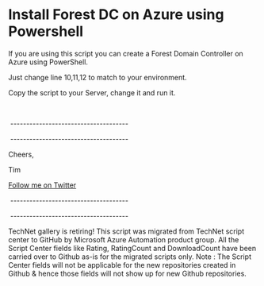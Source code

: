 ﻿Install Forest DC on Azure using Powershell
===========================================

            

If you are using this script you can create a Forest Domain Controller on Azure using PowerShell.


Just change line 10,11,12 to match to your environment.


Copy the script to your Server, change it and run it.


 

 -------------------------------------

 -------------------------------------


Cheers,


Tim


[Follow me on Twitter](https://twitter.com/intent/follow?original_referer=http%3A%2F%2Fdirectoryadmin.blogspot.de%2F&ref_src=twsrc%5Etfw&region=follow_link&screen_name=directoryadmin&tw_p=followbutton)


 -------------------------------------


 -------------------------------------


        
    
TechNet gallery is retiring! This script was migrated from TechNet script center to GitHub by Microsoft Azure Automation product group. All the Script Center fields like Rating, RatingCount and DownloadCount have been carried over to Github as-is for the migrated scripts only. Note : The Script Center fields will not be applicable for the new repositories created in Github & hence those fields will not show up for new Github repositories.
